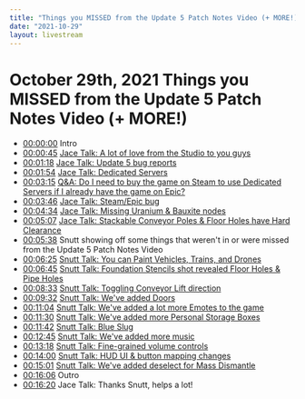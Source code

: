 ```yaml
---
title: "Things you MISSED from the Update 5 Patch Notes Video (+ MORE!)"
date: "2021-10-29"
layout: livestream
---
```

# October 29th, 2021 Things you MISSED from the Update 5 Patch Notes Video (+ MORE!)
* [00:00:00](https://youtu.be/rePLsjw-eEY?t=0) Intro
* [00:00:45](https://youtu.be/rePLsjw-eEY?t=45) [Jace Talk: A lot of love from the Studio to you guys](./transcriptions/yt-rePLsjw-eEY,45.311933333333336,78.41166666666666.md)
* [00:01:18](https://youtu.be/rePLsjw-eEY?t=78) [Jace Talk: Update 5 bug reports](./transcriptions/yt-rePLsjw-eEY,78.44503333333334,114.48103333333333.md)
* [00:01:54](https://youtu.be/rePLsjw-eEY?t=114) [Jace Talk: Dedicated Servers](./transcriptions/yt-rePLsjw-eEY,114.51440000000001,226.29273333333333.md)
* [00:03:15](https://youtu.be/rePLsjw-eEY?t=195) [Q&A: Do I need to buy the game on Steam to use Dedicated Servers if I already have the game on Epic?](./transcriptions/yt-rePLsjw-eEY,195.987197,212.21200000000002.md)
* [00:03:46](https://youtu.be/rePLsjw-eEY?t=226) [Jace Talk: Steam/Epic bug](./transcriptions/yt-rePLsjw-eEY,226.3261,274.14053333333334.md)
* [00:04:34](https://youtu.be/rePLsjw-eEY?t=274) [Jace Talk: Missing Uranium & Bauxite nodes](./transcriptions/yt-rePLsjw-eEY,274.1739,307.37373333333335.md)
* [00:05:07](https://youtu.be/rePLsjw-eEY?t=307) [Jace Talk: Stackable Conveyor Poles & Floor Holes have Hard Clearance](./transcriptions/yt-rePLsjw-eEY,307.4071,338.814696.md)
* [00:05:38](https://youtu.be/rePLsjw-eEY?t=338) Snutt showing off some things that weren't in or were missed from the Update 5 Patch Notes Video
* [00:06:25](https://youtu.be/rePLsjw-eEY?t=385) [Snutt Talk: You can Paint Vehicles, Trains, and Drones](./transcriptions/yt-rePLsjw-eEY,385.7854,405.30490000000003.md)
* [00:06:45](https://youtu.be/rePLsjw-eEY?t=405) [Snutt Talk: Foundation Stencils shot revealed Floor Holes & Pipe Holes](./transcriptions/yt-rePLsjw-eEY,405.3382666666667,513.0125.md)
* [00:08:33](https://youtu.be/rePLsjw-eEY?t=513) [Snutt Talk: Toggling Conveyor Lift direction](./transcriptions/yt-rePLsjw-eEY,513.0458666666667,572.2049666666667.md)
* [00:09:32](https://youtu.be/rePLsjw-eEY?t=572) [Snutt Talk: We've added Doors](./transcriptions/yt-rePLsjw-eEY,572.2383333333333,664.0300333333333.md)
* [00:11:04](https://youtu.be/rePLsjw-eEY?t=664) [Snutt Talk: We've added a lot more Emotes to the game](./transcriptions/yt-rePLsjw-eEY,664.0634,690.3897000000001.md)
* [00:11:30](https://youtu.be/rePLsjw-eEY?t=690) [Snutt Talk: We've added more Personal Storage Boxes](./transcriptions/yt-rePLsjw-eEY,690.4564333333334,702.2348666666667.md)
* [00:11:42](https://youtu.be/rePLsjw-eEY?t=702) [Snutt Talk: Blue Slug](./transcriptions/yt-rePLsjw-eEY,702.2682333333333,765.765.md)
* [00:12:45](https://youtu.be/rePLsjw-eEY?t=765) [Snutt Talk: We've added more music](./transcriptions/yt-rePLsjw-eEY,765.7983666666667,798.4977.md)
* [00:13:18](https://youtu.be/rePLsjw-eEY?t=798) [Snutt Talk: Fine-grained volume controls](./transcriptions/yt-rePLsjw-eEY,798.5310666666667,840.6398.md)
* [00:14:00](https://youtu.be/rePLsjw-eEY?t=840) [Snutt Talk: HUD UI & button mapping changes](./transcriptions/yt-rePLsjw-eEY,840.6731666666667,901.8676333333334.md)
* [00:15:01](https://youtu.be/rePLsjw-eEY?t=901) [Snutt Talk: We've added deselect for Mass Dismantle](./transcriptions/yt-rePLsjw-eEY,901.9010000000001,966.2319333333334.md)
* [00:16:06](https://youtu.be/rePLsjw-eEY?t=966) Outro
* [00:16:20](https://youtu.be/rePLsjw-eEY?t=980) Jace Talk: Thanks Snutt, helps a lot!
